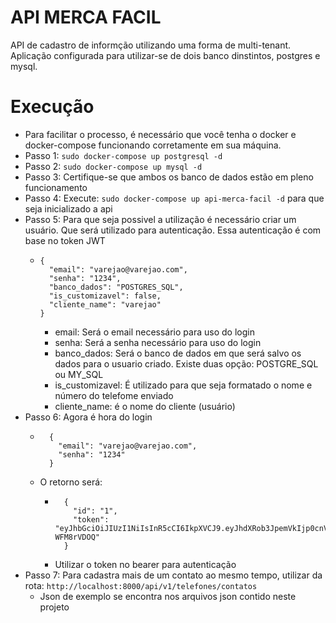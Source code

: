 # API MERCA FACIL

API de cadastro de informção utilizando uma forma de multi-tenant. Aplicação configurada para utilizar-se de dois banco dinstintos, postgres e mysql.

# Execução

* Para facilitar o processo, é necessário que você tenha o docker e docker-compose funcionando corretamente em sua máquina.
* Passo 1: ```sudo docker-compose up postgresql -d```
* Passo 2: ```sudo docker-compose up mysql -d```
* Passo 3: Certifique-se que ambos os banco de dados estão em pleno funcionamento
* Passo 4: Execute: ```sudo docker-compose up api-merca-facil -d``` para que seja inicializado a api
* Passo 5: Para que seja possivel a utilização é necessário criar um usuário. Que será utilizado para autenticação. Essa autenticação é com base no token JWT
  * ```json:
    {
      "email": "varejao@varejao.com",
      "senha": "1234",
      "banco_dados": "POSTGRES_SQL",
      "is_customizavel": false,
      "cliente_name": "varejao"
    }
    ```
    * email: Será o email necessário para uso do login
    * senha: Será a senha necessário para uso do login
    * banco_dados: Será o banco de dados em que será salvo os dados para o usuario criado. Existe duas opção: POSTGRE_SQL ou MY_SQL
    * is_customizavel: É utilizado para que seja formatado o nome e número do telefome enviado
    * cliente_name: é o nome do cliente (usuário)
* Passo 6: Agora é hora do login
  * ```json:
      {
        "email": "varejao@varejao.com",
        "senha": "1234"
      }
    ```
  * O retorno será: 
    * ```json:
        {
          "id": "1",
          "token": "eyJhbGciOiJIUzI1NiIsInR5cCI6IkpXVCJ9.eyJhdXRob3JpemVkIjp0cnVlLCJiYW5jb0RhZG9zIjoiUE9TVEdSRVNfU1FMIiwiZXhwIjoxNjU3NjA4NzAyLCJpc0N1c3RtaXphdmVsIjpmYWxzZSwidXN1YXJpb0lkIjoxfQ.RBrBTWDUh0xXJtxStAYrLBDi4F9TeO3Po-WFM8rVDOQ"
        }
      ```
    * Utilizar o token no bearer para autenticação
* Passo 7: Para cadastra mais de um contato ao mesmo tempo, utilizar da rota: ```http://localhost:8000/api/v1/telefones/contatos```
  * Json de exemplo se encontra nos arquivos json contido neste projeto